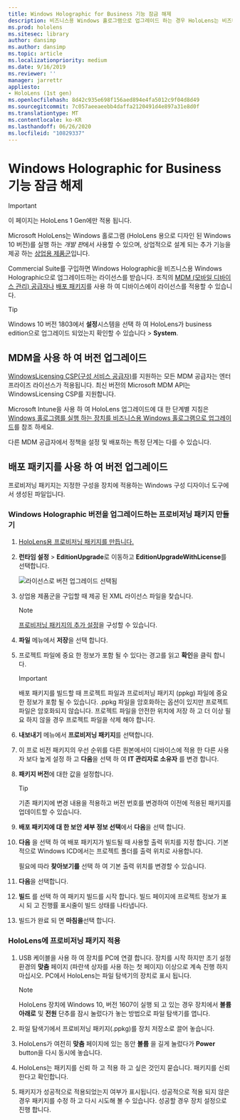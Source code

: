```yaml
---
title: Windows Holographic for Business 기능 잠금 해제
description: 비즈니스용 Windows 홀로그램으로 업그레이드 하는 경우 HoloLens는 비즈니스용으로 설계 된 추가 기능을 제공 합니다.
ms.prod: hololens
ms.sitesec: library
author: dansimp
ms.author: dansimp
ms.topic: article
ms.localizationpriority: medium
ms.date: 9/16/2019
ms.reviewer: ''
manager: jarrettr
appliesto:
- HoloLens (1st gen)
ms.openlocfilehash: 8d42c935e698f156aed894e4fa5012c9f04d8d49
ms.sourcegitcommit: 7c057aeeaeebb4daffa2120491d4e897a31e8d0f
ms.translationtype: MT
ms.contentlocale: ko-KR
ms.lasthandoff: 06/26/2020
ms.locfileid: "10829337"
---
```

# Windows Holographic for Business 기능 잠금 해제

> [!IMPORTANT]
> 이 페이지는 HoloLens 1 Gen에만 적용 됩니다.

Microsoft HoloLens는 Windows 홀로그램 (HoloLens 용으로 디자인 된 Windows 10 버전)를 실행 하는 *개발 판*에서 사용할 수 있으며, 상업적으로 설계 되는 추가 기능을 제공 하는 [상업용 제품군](hololens-commercial-features.md)입니다.

Commercial Suite를 구입하면 Windows Holographic을 비즈니스용 Windows Holographic으로 업그레이드하는 라이선스를 받습니다. 조직의 [MDM (모바일 디바이스 관리) 공급자나](#edition-upgrade-by-using-mdm) [배포 패키지](#edition-upgrade-by-using-a-provisioning-package)를 사용 하 여 디바이스에이 라이선스를 적용할 수 있습니다.

> [!TIP]
> Windows 10 버전 1803에서 **설정**시스템을 선택 하 여 HoloLens가 business edition으로 업그레이드 되었는지 확인할 수 있습니다  >  **System**.

## MDM을 사용 하 여 버전 업그레이드

[WindowsLicensing CSP(구성 서비스 공급자)](https://msdn.microsoft.com/library/windows/hardware/dn904983.aspx)를 지원하는 모든 MDM 공급자는 엔터프라이즈 라이선스가 적용됩니다. 최신 버전의 Microsoft MDM API는 WindowsLicensing CSP를 지원합니다.

Microsoft Intune을 사용 하 여 HoloLens 업그레이드에 대 한 단계별 지침은 [Windows 홀로그램를 실행 하는 장치를 비즈니스용 Windows 홀로그램으로 업그레이드](https://docs.microsoft.com/intune/holographic-upgrade)를 참조 하세요.

 다른 MDM 공급자에서 정책을 설정 및 배포하는 특정 단계는 다를 수 있습니다.

## 배포 패키지를 사용 하 여 버전 업그레이드

프로비저닝 패키지는 지정한 구성을 장치에 적용하는 Windows 구성 디자이너 도구에서 생성된 파일입니다.

### Windows Holographic 버전을 업그레이드하는 프로비저닝 패키지 만들기

1. [HoloLens용 프로비저닝 패키지를 만듭니다.](hololens-provisioning.md)
1. **런타임 설정** > **EditionUpgrade**로 이동하고 **EditionUpgradeWithLicense**를 선택합니다.

    ![라이선스로 버전 업그레이드 선택됨](images/icd1.png)

1. 상업용 제품군을 구입할 때 제공 된 XML 라이선스 파일을 찾습니다.

    > [!NOTE]
    > [프로비저닝 패키지의 추가 설정](hololens-provisioning.md)을 구성할 수 있습니다.

1. **파일** 메뉴에서 **저장**을 선택 합니다. 

1. 프로젝트 파일에 중요 한 정보가 포함 될 수 있다는 경고를 읽고 **확인**을 클릭 합니다.

    > [!IMPORTANT]
    > 배포 패키지를 빌드할 때 프로젝트 파일과 프로비저닝 패키지 (ppkg) 파일에 중요 한 정보가 포함 될 수 있습니다. .ppkg 파일을 암호화하는 옵션이 있지만 프로젝트 파일은 암호화되지 않습니다. 프로젝트 파일을 안전한 위치에 저장 하 고 더 이상 필요 하지 않을 경우 프로젝트 파일을 삭제 해야 합니다.

1. **내보내기** 메뉴에서 **프로비저닝 패키지**를 선택합니다.

1. 이 프로 비전 패키지의 우선 순위를 다른 원본에서이 디바이스에 적용 한 다른 사용자 보다 높게 설정 하 고 **다음**을 선택 하 여 **IT 관리자로** **소유자** 를 변경 합니다.

1. **패키지 버전**에 대한 값을 설정합니다.

    > [!TIP]
    > 기존 패키지에 변경 내용을 적용하고 버전 번호를 변경하여 이전에 적용된 패키지를 업데이트할 수 있습니다.

1. **배포 패키지에 대 한 보안 세부 정보 선택**에서 **다음**을 선택 합니다.

1. **다음** 을 선택 하 여 배포 패키지가 빌드될 때 사용할 출력 위치를 지정 합니다. 기본적으로 Windows ICD에서는 프로젝트 폴더를 출력 위치로 사용합니다.

    필요에 따라 **찾아보기를** 선택 하 여 기본 출력 위치를 변경할 수 있습니다.

1. **다음**을 선택합니다.

1. **빌드** 를 선택 하 여 패키지 빌드를 시작 합니다. 빌드 페이지에 프로젝트 정보가 표시 되 고 진행률 표시줄이 빌드 상태를 나타냅니다.

1. 빌드가 완료 되 면 **마침을**선택 합니다.

### HoloLens에 프로비저닝 패키지 적용

1. USB 케이블을 사용 하 여 장치를 PC에 연결 합니다. 장치를 시작 하지만 초기 설정 환경의 **맞춤** 페이지 (파란색 상자를 사용 하는 첫 페이지) 이상으로 계속 진행 하지 마십시오. PC에서 HoloLens는 파일 탐색기의 장치로 표시 됩니다.

    > [!NOTE]
    > HoloLens 장치에 Windows 10, 버전 1607이 실행 되 고 있는 경우 장치에서 **볼륨 아래로** 및 **전원** 단추를 잠시 눌렀다가 놓는 방법으로 파일 탐색기를 엽니다.

1. 파일 탐색기에서 프로비저닝 패키지(.ppkg)를 장치 저장소로 끌어 놓습니다.

1. HoloLens가 여전히 **맞춤** 페이지에 있는 동안 **볼륨** 을 길게 눌렀다가 **Power** button을 다시 동시에 놓습니다.

1. HoloLens는 패키지를 신뢰 하 고 적용 하 고 싶은 것인지 묻습니다. 패키지를 신뢰한다고 확인합니다.

1. 패키지가 성공적으로 적용되었는지 여부가 표시됩니다. 성공적으로 적용 되지 않은 경우 패키지를 수정 하 고 다시 시도해 볼 수 있습니다. 성공할 경우 장치 설정으로 진행 합니다.
